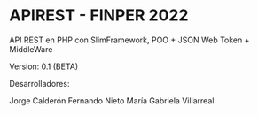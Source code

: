# APIREST - FINPER 2022
API REST en PHP con SlimFramework, POO + JSON Web Token + MiddleWare

Version: 0.1 (BETA)

Desarrolladores:

Jorge Calderón
Fernando Nieto
María Gabriela Villarreal